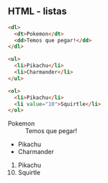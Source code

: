 ##  HTML - listas

```html
<dl>
  <dt>Pokemon</dt>
  <dd>Temos que pegar!</dd>
</dl>

<ul>
  <li>Pikachu</li>
  <li>Charmander</li>
</ul>

<ol>
  <li>Pikachu</li>
  <li value="10">Squirtle</li>
</ol>
```

<div class="row">
  <dl class="col-3">
    <dt>Pokemon</dt>
    <dd>Temos que pegar!</dd>
  </dl>
  <ul class="col-offset-1 col-3">
    <li>Pikachu</li>
    <li>Charmander</li>
  </ul>
  <ol class="col-offset-1 col-3">
    <li>Pikachu</li>
    <li value="10">Squirtle</li>
  </ol>
</div>
